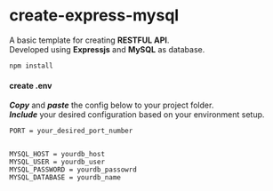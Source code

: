 # create-express-mysql

A basic template for creating **RESTFUL API**.   
Developed using **Expressjs** and **MySQL** as database.


```
npm install
```

#### create .env

***Copy*** and ***paste*** the config below to your project folder.   
***Include*** your desired configuration based on your environment setup.

```
PORT = your_desired_port_number


MYSQL_HOST = yourdb_host
MYSQL_USER = yourdb_user
MYSQL_PASSWORD = yourdb_passowrd
MYSQL_DATABASE = yourdb_name
```

